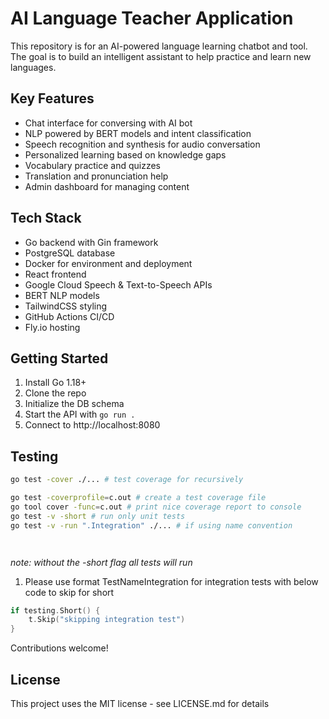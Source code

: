 # AI Language Teacher Application

This repository is for an AI-powered language learning chatbot and tool. The goal is to build an intelligent assistant to help practice and learn new languages.

## Key Features

- Chat interface for conversing with AI bot
- NLP powered by BERT models and intent classification
- Speech recognition and synthesis for audio conversation
- Personalized learning based on knowledge gaps
- Vocabulary practice and quizzes
- Translation and pronunciation help
- Admin dashboard for managing content

## Tech Stack

- Go backend with Gin framework
- PostgreSQL database
- Docker for environment and deployment
- React frontend
- Google Cloud Speech & Text-to-Speech APIs
- BERT NLP models
- TailwindCSS styling
- GitHub Actions CI/CD
- Fly.io hosting

## Getting Started

1. Install Go 1.18+
2. Clone the repo
3. Initialize the DB schema
4. Start the API with `go run .`
5. Connect to http://localhost:8080


## Testing 

```bash
go test -cover ./... # test coverage for recursively

go test -coverprofile=c.out # create a test coverage file
go tool cover -func=c.out # print nice coverage report to console
go test -v -short # run only unit tests
go test -v -run ".Integration" ./... # if using name convention 




```

*note: without the -short flag all tests will run* 

1. Please use format TestNameIntegration for integration tests with below code to skip for short
```go
if testing.Short() {
    t.Skip("skipping integration test")
} 
```



Contributions welcome!

## License

This project uses the MIT license - see LICENSE.md for details
